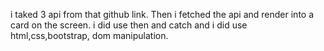   
  
  
  
  
  i taked 3 api from that github link. Then i  fetched the api and render into a card on the screen. i did use then and catch and i did use html,css,bootstrap, dom manipulation.